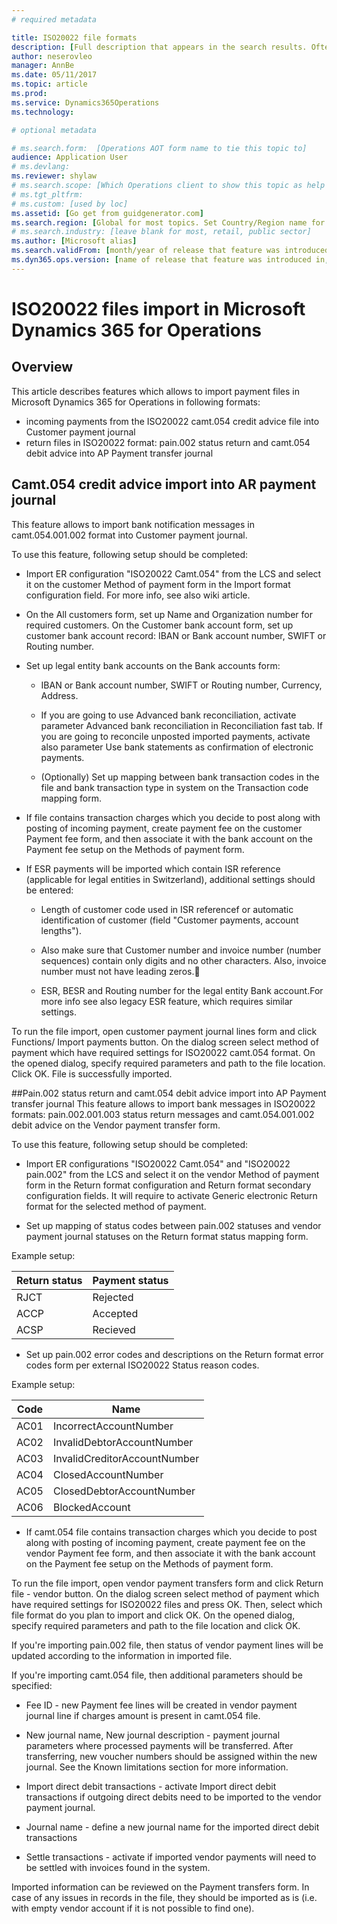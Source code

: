 ```yaml
---
# required metadata

title: ISO20022 file formats
description: [Full description that appears in the search results. Often the first paragraph of your topic.]
author: neserovleo
manager: AnnBe
ms.date: 05/11/2017
ms.topic: article
ms.prod: 
ms.service: Dynamics365Operations
ms.technology: 

# optional metadata

# ms.search.form:  [Operations AOT form name to tie this topic to]
audience: Application User
# ms.devlang: 
ms.reviewer: shylaw
# ms.search.scope: [Which Operations client to show this topic as help for, to be set by content strategist, see list here: https://microsoft.sharepoint.com/teams/DynDoc/_layouts/15/WopiFrame.aspx?sourcedoc={23419e1c-eb64-42e9-aa9b-79875b428718}&action=edit&wd=target%28Core%20Dynamics%20AX%20CP%20requirements%2Eone%7C4CC185C0%2DEFAA%2D42CD%2D94B9%2D8F2A45E7F61A%2FVersions%20list%20for%20docs%20topics%7CC14BE630%2D5151%2D49D6%2D8305%2D554B5084593C%2F%29]
# ms.tgt_pltfrm: 
# ms.custom: [used by loc]
ms.assetid: [Go get from guidgenerator.com]
ms.search.region: [Global for most topics. Set Country/Region name for localizations]
# ms.search.industry: [leave blank for most, retail, public sector]
ms.author: [Microsoft alias]
ms.search.validFrom: [month/year of release that feature was introduced in, in format yyyy-mm-dd]
ms.dyn365.ops.version: [name of release that feature was introduced in, see list here: https://microsoft.sharepoint.com/teams/DynDoc/_layouts/15/WopiFrame.aspx?sourcedoc={23419e1c-eb64-42e9-aa9b-79875b428718}&action=edit&wd=target%28Core%20Dynamics%20AX%20CP%20requirements%2Eone%7C4CC185C0%2DEFAA%2D42CD%2D94B9%2D8F2A45E7F61A%2FVersions%20list%20for%20docs%20topics%7CC14BE630%2D5151%2D49D6%2D8305%2D554B5084593C%2F%29]
---
```


# ISO20022 files import in Microsoft Dynamics 365 for Operations


## Overview
This article describes features which allows to import payment files in Microsoft Dynamics 365 for Operations in following formats: 

 - incoming payments from the ISO20022 camt.054 credit advice file into Customer payment journal 
 - return files in ISO20022 format: pain.002 status return and camt.054 debit advice into AP Payment transfer journal

## Camt.054 credit advice import into AR payment journal
This feature allows to import bank notification messages in camt.054.001.002 format into Customer payment journal.

To use this feature, following setup should be completed:


 - Import ER configuration "ISO20022 Camt.054" from the LCS and select it on the customer Method of payment form in the Import format configuration field. For more info, see also ﻿wiki ﻿article﻿.
 - On the All customers form, set up Name and Organization number for required customers. On the Customer bank account form, set up customer bank account record: IBAN or Bank account number, SWIFT or Routing number.
 - Set up legal entity bank accounts on the Bank accounts form:
	 - IBAN or Bank account number, SWIFT or Routing number, Currency,   
   Address.
   

	 - If you are going to use Advanced bank reconciliation, activate parameter Advanced bank reconciliation in Reconciliation fast tab. If you are going to reconcile unposted imported payments, activate also parameter Use bank statements as confirmation of electronic payments.


	 - (Optionally) Set up mapping between bank transaction codes in the file and bank transaction type in system on the Transaction code mapping form.


 - If file contains transaction charges which you decide to post along with posting of incoming payment, create payment fee on the customer Payment fee form, and then associate it with the bank account on the Payment fee setup on the Methods of payment form.
 - If ESR payments will be imported which contain ISR reference (applicable for legal entities in Switzerland), additional settings should be entered:


	 - Length of customer code used in ISR referencef or automatic identification of customer (field "Customer payments, account lengths"). 



	 - Also make sure that Customer number and invoice number (number sequences) contain only digits and no other characters. Also, invoice number must not have leading zeros.



	 - ESR, BESR and Routing number for the legal entity Bank account.For more info see also legacy ESR feature, which requires similar settings.

To run the file import, open customer payment journal lines form and click Functions/ Import payments button. On the dialog screen select method of payment which have required settings for ISO20022 camt.054 format. On the opened dialog, specify required parameters and path to the file location. Click OK. File is successfully imported.


##Pain.002 status return and camt.054 debit advice import into AP Payment transfer journal
This feature allows to import bank messages in ISO20022 formats: pain.002.001.003 status return messages and camt.054.001.002 debit advice on the Vendor payment transfer form.

To use this feature, following setup should be completed:

 - Import ER configurations "ISO20022 Camt.054" and "ISO20022 pain.002" from the LCS and select it on the vendor Method of payment form in the Return format configuration and Return format secondary configuration fields. It will require to activate Generic electronic Return format for the selected method of payment.

 - Set up mapping of status codes between pain.002 statuses and vendor payment journal statuses on the Return format status mapping form.

Example setup:

Return status	| Payment status
-------- | ---
RJCT| Rejected
ACCP| Accepted 
ACSP| Recieved 


 - Set up pain.002 error codes and descriptions on the Return format error codes form per external ISO20022 Status reason codes.

Example setup:

Code	| Name
-------- | ---
AC01| IncorrectAccountNumber
AC02| InvalidDebtorAccountNumber
AC03| InvalidCreditorAccountNumber
AC04| ClosedAccountNumber
AC05| ClosedDebtorAccountNumber
AC06| BlockedAccount


 - If camt.054 file contains transaction charges which you decide to post along with posting of incoming payment, create payment fee on the vendor Payment fee form, and then associate it with the bank account on the Payment fee setup on the Methods of payment form.  

To run the file import, open vendor payment transfers form and click Return file - vendor button. On the dialog screen select method of payment which have required settings for ISO20022 files and press OK. Then, select which file format do you plan to import and click OK. On the opened dialog, specify required parameters and path to the file location and click OK.  

If you're importing pain.002 file, then status of vendor payment lines will be updated according to the information in imported file.

If you're importing camt.054 file, then additional parameters should be specified:

 - Fee ID - new Payment fee lines will be created in vendor payment journal line if charges amount is present in camt.054 file.

 - New journal name, New journal description - payment journal parameters where processed payments will be transferred. After transferring, new voucher numbers should be assigned within the new journal. See the Known limitations section for more information.


 - Import direct debit transactions - activate Import direct debit transactions if outgoing direct debits need to be imported to the vendor payment journal.



 - Journal name - define a new journal name for the imported direct debit transactions

 - Settle transactions - activate if imported vendor payments will need to be settled with invoices found in the system.



Imported information can be reviewed on the Payment transfers form. 
In case of any issues in records in the file, they should be imported as is (i.e. with empty vendor account if it is not possible to find one).
